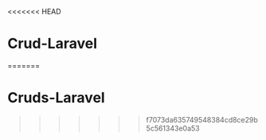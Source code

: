 <<<<<<< HEAD
# Crud-Laravel
=======
# Cruds-Laravel
>>>>>>> f7073da635749548384cd8ce29b5c561343e0a53
